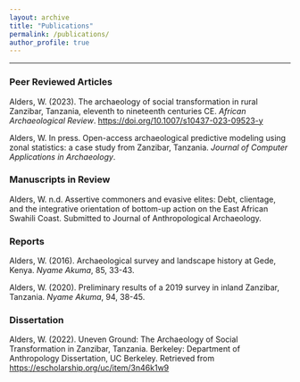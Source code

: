 ```yaml
---
layout: archive
title: "Publications"
permalink: /publications/
author_profile: true
---
```

---

### Peer Reviewed Articles
Alders, W. (2023). The archaeology of social transformation in rural Zanzibar, Tanzania, eleventh to nineteenth centuries CE. _African Archaeological Review_. https://doi.org/10.1007/s10437-023-09523-y

Alders, W. In press. 	Open-access archaeological predictive modeling using zonal statistics: a case study from Zanzibar, Tanzania. *Journal of Computer Applications in Archaeology*.


### Manuscripts in Review

Alders, W. n.d. Assertive commoners and evasive elites: Debt, clientage, and the integrative orientation of bottom-up action on the East African Swahili Coast. Submitted to Journal of Anthropological Archaeology.

### Reports

Alders, W. (2016). Archaeological survey and landscape history at Gede, Kenya. _Nyame Akuma_, 85, 33-43.

Alders, W. (2020). Preliminary results of a 2019 survey in inland Zanzibar, Tanzania. _Nyame Akuma_, 94, 38-45.

### Dissertation

Alders, W. (2022). Uneven Ground: The Archaeology of Social Transformation in Zanzibar, Tanzania. Berkeley: Department of Anthropology Dissertation, UC Berkeley. Retrieved from https://escholarship.org/uc/item/3n46k1w9
